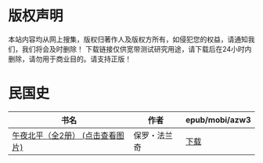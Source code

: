 # 版权声明

本站内容均从网上搜集，版权归著作人及版权方所有，如侵犯您的权益，请通知我们，我们将会及时删除！ 下载链接仅供宽带测试研究用途，请下载后在24小时内删除，请勿用于商业目的。请支持正版！

# 民国史

| 书名 | 作者 | epub/mobi/azw3 |
| --- | --- | --- |
| [午夜北平（全2册） (点击查看图片)](https://www.dushupai.com/attachment/2024/06/08/a275405eea09c39f.jpg) | 保罗・法兰奇 | [下载](https://url89.ctfile.com/f/31084289-1357045792-854bf8?p=8866) |
